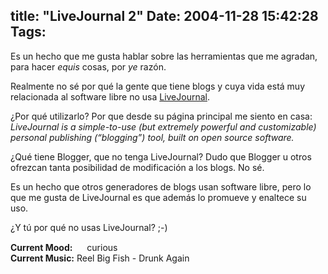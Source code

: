title: "LiveJournal 2"
Date: 2004-11-28 15:42:28
Tags: 
---
<p>Es un hecho que me gusta hablar sobre las herramientas que me agradan, para hacer <em>equis</em> cosas, por <em>ye</em> razón.</p>

<p>Realmente no sé por qué la gente que tiene blogs y cuya vida está muy relacionada al software libre no usa <a href="http://www.livejournal.com/">LiveJournal</a>.</p>

<p>¿Por qué utilizarlo? Por que desde su página principal me siento en casa: <em>LiveJournal is a simple-to-use (but extremely powerful and customizable) personal publishing (&#8220;blogging&#8221;) tool, built on open source software.</em></p>

<p>¿Qué tiene Blogger, que no tenga LiveJournal? Dudo que Blogger u otros ofrezcan tanta posibilidad de modificación a los blogs. No sé.</p>

<p>Es un hecho que otros generadores de blogs usan software libre, pero lo que me gusta de LiveJournal es que además lo promueve y enaltece su uso.</p>

<p>¿Y tú por qué no usas LiveJournal? ;-)</p>

<p><strong>Current Mood:</strong> <img width="15" height="15" src="http://stat.livejournal.com/img/mood/growf/smileys/confused.gif"/> curious<br/><strong>Current Music:</strong> Reel Big Fish - Drunk Again</p>
